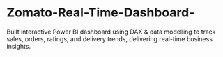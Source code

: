 # Zomato-Real-Time-Dashboard-
 Built interactive Power BI dashboard using DAX &amp; data modelling to track sales, orders, ratings, and delivery trends,  delivering real-time business insights.
